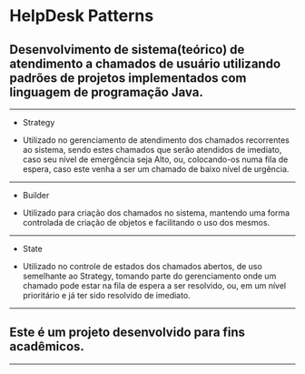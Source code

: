 # HelpDesk Patterns
## Desenvolvimento de sistema(teórico) de atendimento a chamados de usuário utilizando padrões de projetos implementados com linguagem de programação Java.
---

* Strategy
- Utilizado no gerenciamento de atendimento dos chamados recorrentes ao sistema, sendo estes chamados que serão atendidos de imediato, caso seu nível de emergência seja Alto, ou, colocando-os numa fila de espera, caso este venha a ser um chamado de baixo nível de urgência.
---

* Builder
- Utilizado para criação dos chamados no sistema, mantendo uma forma controlada de criação de objetos e facilitando o uso dos mesmos.
---

* State
- Utilizado no controle de estados dos chamados abertos, de uso semelhante ao Strategy, tomando parte do gerenciamento onde um chamado pode estar na fila de espera a ser resolvido, ou, em um nível prioritário e já ter sido resolvido de imediato.
---

## Este é um projeto desenvolvido para fins acadêmicos.
---

